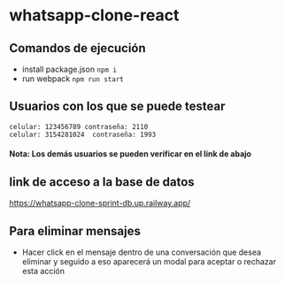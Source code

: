 # whatsapp-clone-react
## Comandos de ejecución
- install package.json
``
  npm i 
``
- run webpack
``
  npm run start
``

## Usuarios con los que se puede testear 
``
  celular: 123456789
  contraseña: 2110
``
<br>
``
  celular: 3154281024 
  contraseña: 1993
``

#### Nota: Los demás usuarios se pueden verificar en el link de abajo

## link de acceso a la base de datos
https://whatsapp-clone-sprint-db.up.railway.app/

## Para eliminar mensajes
- Hacer click en el mensaje dentro de una conversación que desea eliminar y seguido a eso aparecerá un modal para aceptar o rechazar esta acción
